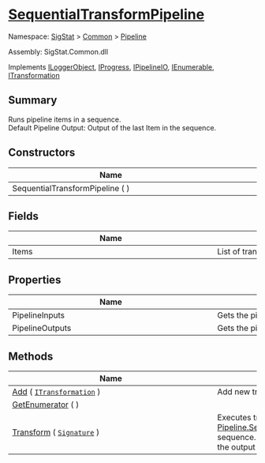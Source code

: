 # [SequentialTransformPipeline](./SequentialTransformPipeline.md)

Namespace: [SigStat]() > [Common](./../README.md) > [Pipeline](./README.md)

Assembly: SigStat.Common.dll

Implements [ILoggerObject](./../ILoggerObject.md), [IProgress](./../Helpers/IProgress.md), [IPipelineIO](./IPipelineIO.md), [IEnumerable](https://docs.microsoft.com/en-us/dotnet/api/System.Collections.IEnumerable), [ITransformation](./../ITransformation.md)

## Summary
Runs pipeline items in a sequence.  <br>Default Pipeline Output: Output of the last Item in the sequence.

## Constructors

| Name | Summary | 
| --- | --- | 
| SequentialTransformPipeline (  )<div style="width: 400px">| <div style="width: 400px">| <br>


## Fields

| Name | Summary | 
| --- | --- | 
| Items<div style="width: 400px">| List of transforms to be run in sequence.<div style="width: 400px">| <br>


## Properties

| Name | Summary | 
| --- | --- | 
| PipelineInputs<div style="width: 400px">| Gets the pipeline inputs.<div style="width: 400px">| <br>
| PipelineOutputs<div style="width: 400px">| Gets the pipeline outputs.<div style="width: 400px">| <br>


## Methods

| Name | Summary | 
| --- | --- | 
| [Add](./Methods/SequentialTransformPipeline-100663508.md) ( [`ITransformation`](./../ITransformation.md) )<div style="width: 400px">| Add new transform to the list.<div style="width: 400px">| <br>
| [GetEnumerator](./Methods/SequentialTransformPipeline-100663507.md) (  )<div style="width: 400px">| <div style="width: 400px">| <br>
| [Transform](./Methods/SequentialTransformPipeline-100663509.md) ( [`Signature`](./../Signature.md) )<div style="width: 400px">| Executes transform [Pipeline.SequentialTransformPipeline.Items](https://github.com/hargitomi97/sigstat/blob/master/docs/md/.md) in sequence.  Passes input features for each.  Output is the output of the last Item in the sequence.<div style="width: 400px">| <br>


